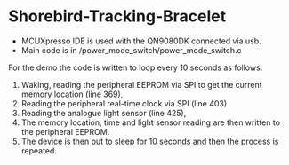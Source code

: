 # Shorebird-Tracking-Bracelet
* MCUXpresso IDE is used with the QN9080DK connected via usb.
* Main code is in /power_mode_switch/power_mode_switch.c

For the demo the code is written to loop every 10 seconds as follows:
1. Waking, reading the peripheral EEPROM via SPI to get the current memory location (line 369),
2. Reading the peripheral real-time clock via SPI (line 403)
3. Reading the analogue light sensor (line 425),
4. The memory location, time and light sensor reading are then written to the peripheral EEPROM.
5. The device is then put to sleep for 10 seconds and then the process is repeated.
